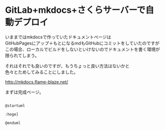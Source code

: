# GitLab+mkdocs+さくらサーバーで自動デプロイ
<!-- SUMMARY:GitLab+mkdocs+さくらサーバーで自動デプロイ -->

いままではmkdocsで作っていたドキュメントページは  
GitHubPagesにアップ＋もとになるmdもGitHubにコミットをしていたのですが  
この場合、ローカルでビルドをしないといけないのでドキュメントを書く環境が限られてしまう。  
  
それはそれでも良いのですが、もうちょっと良い方法はないかと  
色々とためしてみることにしました。  
  
http://mkdocs.flame-blaze.net/  
  
まずは完成ページ。  
  
```plantuml

@startuml

:hoge]

@enduml

```